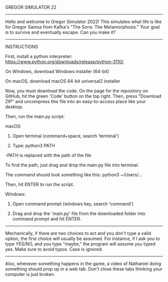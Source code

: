 GREGOR SIMULATOR 22
___________________

Hello and welcome to Gregor Simulator 2022! This simulates what life is like for Gregor Samsa from Kafka's "The Sons: The Metamorphosis." Your goal is to survive and eventually escape. Can you make it?

___________________

INSTRUCTIONS

First, install a python interpreter: https://www.python.org/downloads/release/python-3110/

On Windows, download Windows installer (64-bit)

On macOS, download macOS 64-bit universal2 installer

Now, you must download the code. On the page for the repository on GitHub, hit the green 'Code' button on the top right. Then, press "Download ZIP" and uncompress this file into an easy-to-access place like your desktop.

Then, run the main.py script:

macOS:

1) Open terminal (command+space, search 'terminal')

2) Type: python3 PATH

-PATH is replaced with the path of the file

To find the path, just drag and drop the main.py file into terminal.

The command should look something like this: python3 ~/Users/...

Then, hit ENTER to run the script.

Windows:

1) Open command prompt (windows key, search 'command')

2) Drag and drop the 'main.py' file from the downloaded folder into command prompt and hit ENTER.

____

Mechanically, if there are two choices to act and you don't type a valid option, the first choice will usually be assumed. For instance, if I ask you to type YES/NO, and you type "maybe," the program will assume you typed yes. Make sure to avoid typos. Case is ignored.

____

Also, whenever something happens in the game, a video of Nathaniel doing something should prop up in a web tab. Don't close these tabs thinking your computer is just broken.

